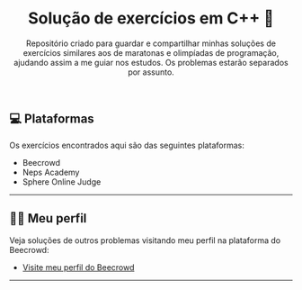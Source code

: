 <h1 align="center">Solução de exercícios em C++ 🔢</h1>

<p align="center">
Repositório criado para guardar e compartilhar minhas soluções de exercícios similares aos de maratonas e olimpíadas de programação, ajudando assim a me guiar nos estudos. Os problemas estarão separados por assunto.<br/>
</p>

<br>

## 💻 Plataformas

Os exercícios encontrados aqui são das seguintes plataformas:

- Beecrowd
- Neps Academy
- Sphere Online Judge

---
## 👩🏻 Meu perfil

Veja soluções de outros problemas visitando meu perfil na plataforma do Beecrowd:
- [Visite meu perfil do Beecrowd](https://www.beecrowd.com.br/judge/pt/profile/565781)
---
